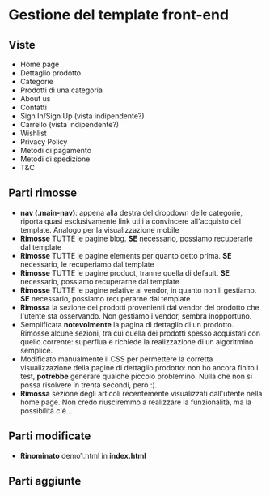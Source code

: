 # Gestione del template front-end

## Viste
- Home page
- Dettaglio prodotto
- Categorie
- Prodotti di una categoria
- About us
- Contatti
- Sign In/Sign Up (vista indipendente?)
- Carrello (vista indipendente?)
- Wishlist
- Privacy Policy
- Metodi di pagamento
- Metodi di spedizione
- T&C

## Parti rimosse
- **nav (.main-nav)**: appena alla destra del dropdown delle categorie, riporta quasi esclusivamente link utili a convincere all'acquisto del template. Analogo per la visualizzazione mobile
- **Rimosse** TUTTE le pagine blog. **SE** necessario, possiamo recuperarle dal template
- **Rimosse** TUTTE le pagine elements per quanto detto prima. **SE** necessario, le recuperiamo dal template
- **Rimosse** TUTTE le pagine product, tranne quella di default. **SE** necessario, possiamo recuperarne dal template
- **Rimosse** TUTTE le pagine relative ai vendor, in quanto non li gestiamo. **SE** necessario, possiamo recuperarne dal template
- **Rimossa** la sezione dei prodotti provenienti dal vendor del prodotto che l'utente sta osservando. Non gestiamo i vendor, sembra inopportuno.
- Semplificata **notevolmente** la pagina di dettaglio di un prodotto. Rimosse alcune sezioni, tra cui quella dei prodotti spesso acquistati con quello corrente: superflua e richiede la realizzazione di un algoritmino semplice.
- Modificato manualmente il CSS per permettere la corretta visualizzazione della pagine di dettaglio prodotto: non ho ancora finito i test, **potrebbe** generare qualche piccolo problemino. Nulla che non si possa risolvere in trenta secondi, però :).
- **Rimossa** sezione degli articoli recentemente visualizzati dall'utente nella home page. Non credo riusciremmo a realizzare la funzionalità, ma la possibilità c'è...


## Parti modificate
- **Rinominato** demo1.html in **index.html**


## Parti aggiunte
